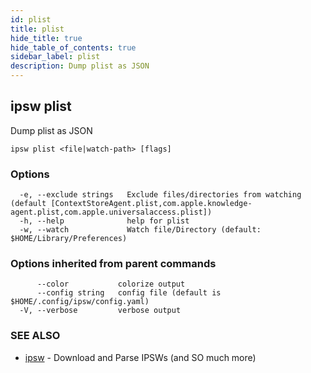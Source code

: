 ```yaml
---
id: plist
title: plist
hide_title: true
hide_table_of_contents: true
sidebar_label: plist
description: Dump plist as JSON
---
```

## ipsw plist

Dump plist as JSON

```
ipsw plist <file|watch-path> [flags]
```

### Options

```
  -e, --exclude strings   Exclude files/directories from watching (default [ContextStoreAgent.plist,com.apple.knowledge-agent.plist,com.apple.universalaccess.plist])
  -h, --help              help for plist
  -w, --watch             Watch file/Directory (default: $HOME/Library/Preferences)
```

### Options inherited from parent commands

```
      --color           colorize output
      --config string   config file (default is $HOME/.config/ipsw/config.yaml)
  -V, --verbose         verbose output
```

### SEE ALSO

* [ipsw](/docs/cli/ipsw)	 - Download and Parse IPSWs (and SO much more)

